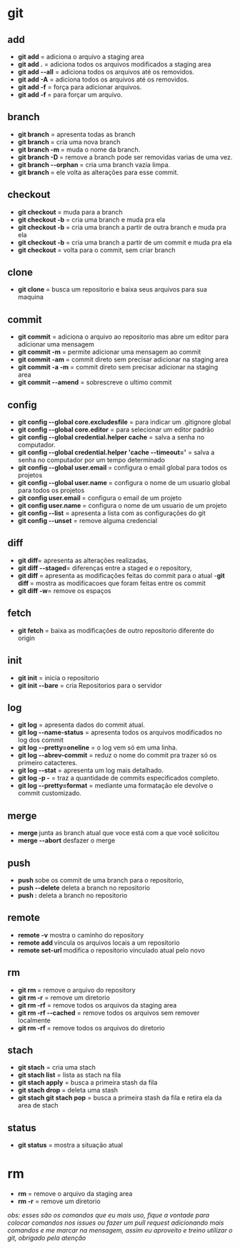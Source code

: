 
# git

## add

- **git add <arquivo>** = adiciona o arquivo a staging area 
- **git add .** = adiciona todos os arquivos modificados a staging area
- **git add --all** = adiciona todos os arquivos até os removidos.
- **git add -A** = adiciona todos os arquivos até os removidos.
- **git add -f** = força para adicionar arquivos.
- **git add -f <file>** = para forçar um arquivo.

## branch

- **git branch** = apresenta todas as branch 
- **git branch <nome>** = cria uma nova branch
- **git branch -m <nome>** = muda o nome da branch.
- **git branch -D <nome>** = remove a branch pode ser removidas varias de uma vez.
- **git branch --orphan <nome>** = cria uma branch vazia limpa.
- **git branch <commit>** = ele volta as alterações para esse commit.

 ## checkout
- **git checkout <nome>** = muda para a branch
- **git checkout -b <nome>** = cria uma branch e muda pra ela
- **git checkout <branch> -b <nome>** = cria uma branch a partir de outra branch e muda pra ela
- **git checkout <commit> -b <nome>** = cria uma branch a partir de um commit e muda pra ela
- **git checkout <commit>** = volta para o commit, sem criar branch
    
 ## clone
- **git clone <repositorio>** = busca um repositorio e baixa seus arquivos para sua maquina

 ## commit
- **git commit** = adiciona o arquivo ao repositorio mas abre um editor para adicionar uma mensagem
- **git commit -m <mensagem>** = permite adicionar uma mensagem ao commit
- **git commit -am  <mensagem>** = commit direto sem precisar adicionar na staging area
- **git commit -a -m  <mensagem>** = commit direto sem precisar adicionar na staging area
- **git commit --amend** = sobrescreve o ultimo commit

## config
- **git config --global core.excludesfile** = para indicar um .gitignore global
- **git config --global core.editor** = para selecionar um editor padrão
- **git config --global credential.helper cache** = salva a senha no computador.
- **git config --global credential.helper 'cache --timeout=<tempo>'** = salva a senha no computador por um tempo determinado
- **git config --global user.email <email>** = configura o email global para todos os projetos
- **git config --global user.name <nome>** = configura o nome de um usuario global para todos os projetos
- **git config user.email <email>** = configura o email de um projeto
- **git config user.name <nome>** = configura o nome de um usuario de um projeto
- **git config --list** = apresenta a lista com as configurações do git
- **git config --unset** = remove alguma credencial

## diff  
- **git diff**= apresenta as alterações realizadas,
- **git diff --staged**= diferenças entre a staged e o repository,
- **git diff <commit>**= apresenta as modificações feitas do commit para o atual
-**git diff <commit> <commit>**= mostra as modificacoes que foram feitas entre os commit
- **git diff -w**= remove os espaços
## fetch 
- **git fetch <repository>**= baixa as modificações de outro repositorio diferente do origin
        

## init

- **git init** = inicia o repositorio  
- **git init --bare** = cria Repositorios para o servidor


## log

- **git log** = apresenta dados do commit atual.  
- **git log --name-status** = apresenta todos os arquivos modificados no log dos commit  
- **git log --pretty=oneline** = o log vem só em uma linha.  
- **git log --abrev-commit** = reduz o nome do commit pra trazer só os primeiro catacteres.  
- **git log --stat** = apresenta um log mais detalhado.  
- **git log -p -<numero>** = traz a quantidade de commits especificados completo.  
- **git log --pretty=format** = mediante uma formatação ele devolve o commit customizado.    
  
## merge
- **merge <branch>** junta as branch atual que voce está com a que você solicitou
- **merge --abort** desfazer o merge
## push 
    
- **push <origin> <branch>** sobe os commit de uma branch para o repositorio,
- **push <origin> <branch> --delete** deleta a branch no repositorio
- **push <origin> :<branch>** deleta a branch no repositorio

## remote
- **remote -v** mostra o caminho do repository
- **remote add <local> <repository>** vincula os arquivos locais a um repositorio
- **remote set-url <origin> <repositorio>** modifica o repositorio vinculado atual pelo novo

## rm
- **git rm <arquivo>** = remove o arquivo do repository
- **git rm -r** = remove um diretorio
- **git rm -rf** = remove todos os arquivos da staging area
- **git rm -rf --cached** = remove todos os arquivos sem remover localmente
- **git rm -rf <diretorio>** = remove todos os arquivos do diretorio

## stach
- **git stach** = cria uma stach
- **git stach list** = lista as stach na fila
- **git stach apply** = busca a primeira stash da fila
- **git stach drop <nome>** = deleta uma stash
- **git stach git stach pop** = busca a primeira stash da fila e retira ela da area de stach
     

## status

- **git status** = mostra a situação atual

# rm
- **rm <arquivo>** = remove o arquivo da staging area
- **rm -r** = remove um diretorio
  





  
    
    
_obs: esses são os comandos que eu mais uso, fique a vontade para colocar comandos nos issues ou fazer um pull request adicionando mais comandos e me marcar na mensagem, assim eu aproveito e treino utilizar o git, obrigado pela atenção_
